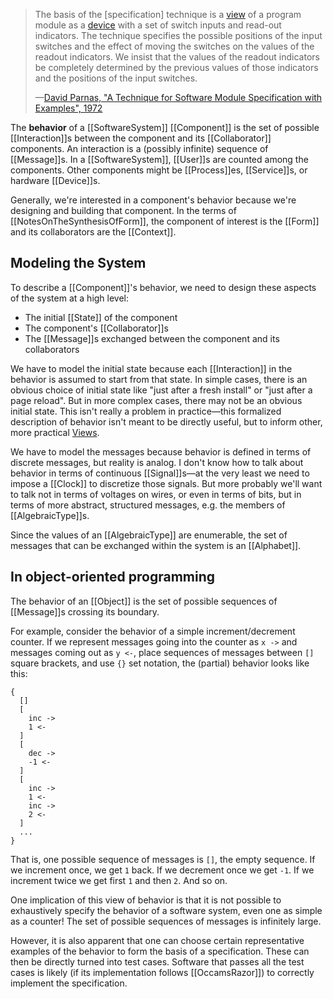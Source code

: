 > The basis of the [specification] technique is a [view](36Views) of a program module as a [device](Device) with a set of switch inputs and read-out indicators. The technique specifies the possible positions of the input switches and the effect of moving the switches on the values of the readout indicators. We insist that the values of the readout indicators be completely determined by the previous values of those indicators and the positions of the input switches. 
>
> —[David Parnas, "A Technique for Software Module Specification with Examples", 1972](http://www.laputan.org/pub/papers/p330-parnas.pdf)

The **behavior** of a [[SoftwareSystem]] [[Component]] is the set of possible [[Interaction]]s between the component and its [[Collaborator]] components. An interaction is a (possibly infinite) sequence of [[Message]]s. In a [[SoftwareSystem]], [[User]]s are counted among the components. Other components might be [[Process]]es, [[Service]]s, or hardware [[Device]]s.

Generally, we're interested in a component's behavior because we're designing and building that component. In the terms of [[NotesOnTheSynthesisOfForm]], the component of interest is the [[Form]] and its collaborators are the [[Context]].

## Modeling the System

To describe a [[Component]]'s behavior, we need to design these aspects of the system at a high level:

- The initial [[State]] of the component
- The component's [[Collaborator]]s
- The [[Message]]s exchanged between the component and its collaborators

We have to model the initial state because each [[Interaction]] in the behavior is assumed to start from that state. In simple cases, there is an obvious choice of initial state like "just after a fresh install" or "just after a page reload". But in more complex cases, there may not be an obvious initial state. This isn't really a problem in practice—this formalized description of behavior isn't meant to be directly useful, but to inform other, more practical [Views](36Views).

We have to model the messages because behavior is defined in terms of discrete messages, but reality is analog. I don't know how to talk about behavior in terms of continuous [[Signal]]s—at the very least we need to impose a [[Clock]] to discretize those signals. But more probably we'll want to talk not in terms of voltages on wires, or even in terms of bits, but in terms of more abstract, structured messages, e.g. the members of [[AlgebraicType]]s.

Since the values of an [[AlgebraicType]] are enumerable, the set of messages that can be exchanged within the system is an [[Alphabet]].

## In object-oriented programming

The behavior of an [[Object]] is the set of possible sequences of [[Message]]s crossing its boundary.

For example, consider the behavior of a simple increment/decrement counter. If we represent messages going into the counter as `x ->` and messages coming out as `y <-`, place sequences of messages between `[]` square brackets, and use `{}` set notation, the (partial) behavior looks like this:

```
{
  []
  [
    inc ->
    1 <-
  ]
  [
    dec ->
    -1 <-
  ]
  [
    inc ->
    1 <-
    inc ->
    2 <-
  ]
  ...
}
```

That is, one possible sequence of messages is `[]`, the empty sequence. If we increment once, we get `1` back. If we decrement once we get `-1`. If we increment twice we get first `1` and then `2`. And so on.

One implication of this view of behavior is that it is not possible to exhaustively specify the behavior of a software system, even one as simple as a counter! The set of possible sequences of messages is infinitely large.

However, it is also apparent that one can choose certain representative examples of the behavior to form the basis of a specification. These can then be directly turned into test cases. Software that passes all the test cases is likely (if its implementation follows [[OccamsRazor]]) to correctly implement the specification.